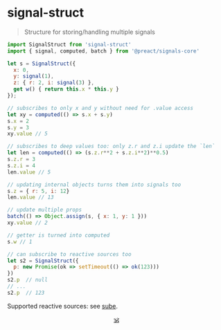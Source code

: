 # signal-struct

> Structure for storing/handling multiple signals

```js
import SignalStruct from 'signal-struct'
import { signal, computed, batch } from '@preact/signals-core'

let s = SignalStruct({
  x: 0,
  y: signal(1),
  z: { r: 2, i: signal(3) },
  get w() { return this.x * this.y }
});

// subscribes to only x and y without need for .value access
let xy = computed(() => s.x + s.y)
s.x = 2
s.y = 3
xy.value // 5

// subscribes to deep values too: only z.r and z.i update the `len`
let len = computed(() => (s.z.r**2 + s.z.i**2)**0.5)
s.z.r = 3
s.z.i = 4
len.value // 5

// updating internal objects turns them into signals too
s.z = { r: 5, i: 12}
len.value // 13

// update multiple props
batch(() => Object.assign(s, { x: 1, y: 1 }))
xy.value // 2

// getter is turned into computed
s.w // 1

// can subscribe to reactive sources too
let s2 = SignalStruct({
  p: new Promise(ok => setTimeout(() => ok(123)))
})
s2.p  // null
// ...
s2.p  // 123
```

Supported reactive sources: see [sube](https://github.com/dy/sube).
<!--
Supported signals: [@preact/signals](https://github.com/preactjs/signals), [usignal](https://www.npmjs.com/package/usignal), [value-ref](https://github.com/dy/value-ref). -->

<p align="center"><a href="https://github.com/krsnzd/license/">🕉</a></p>
